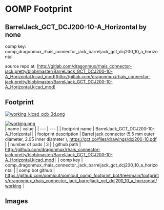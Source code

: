 # OOMP Footprint  
## BarrelJack_GCT_DCJ200-10-A_Horizontal  by none  
  
oomp key: oomp_dragonmux_rhais_connector_jack_barreljack_gct_dcj200_10_a_horizontal  
  
source repo at: [http://gitlab.com/dragonmux/rhais_connector-jack.pretty/blob/master/BarrelJack_GCT_DCJ200-10-A_Horizontal.kicad_mod](http://gitlab.com/dragonmux/rhais_connector-jack.pretty/blob/master/BarrelJack_GCT_DCJ200-10-A_Horizontal.kicad_mod)  
## Footprint  
  
[![working_kicad_pcb_3d.png](working_kicad_pcb_3d_600.png)](working_kicad_pcb_3d.png)  
  
[![working.png](working_600.png)](working.png)  
| name | value | 
| --- | --- | 
| footprint name | BarrelJack_GCT_DCJ200-10-A_Horizontal | 
| footprint description | Barrel jack connector (5.5 mm outer diameter, 2.05 inner diameter ), https://gct.co/files/drawings/dcj200-10.pdf | 
| number of pads | 3 | 
| github path | http://github.com/dragonmux/rhais_connector-jack.pretty/blob/master/BarrelJack_GCT_DCJ200-10-A_Horizontal.kicad_mod | 
| oomp key | oomp_dragonmux_rhais_connector_jack_barreljack_gct_dcj200_10_a_horizontal | 
| oomp bot github | https://github.com/oomlout/oomlout_oomp_footprint_bot/tree/main/footprints/dragonmux_rhais_connector_jack_barreljack_gct_dcj200_10_a_horizontal/working | 
## Images  
